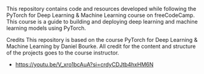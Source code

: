 This repository contains code and resources developed while following the PyTorch for Deep Learning & Machine Learning course on freeCodeCamp.
This course is a  guide to building and deploying deep learning and machine learning models using PyTorch.

Credits
This repository is based on the course PyTorch for Deep Learning & Machine Learning by Daniel Bourke. 
All credit for the content and structure of the projects goes to the course instructor. 
- https://youtu.be/V_xro1bcAuA?si=crdyCDJtb4hxHM6N
